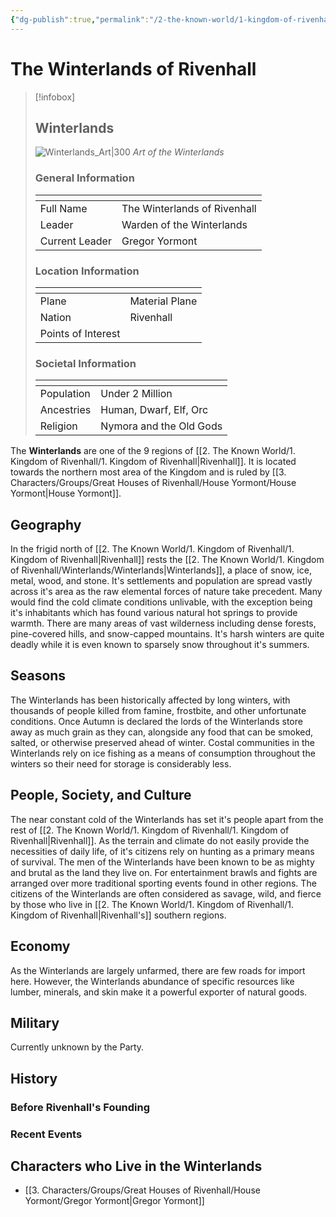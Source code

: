 ```yaml
---
{"dg-publish":true,"permalink":"/2-the-known-world/1-kingdom-of-rivenhall/winterlands/winterlands/"}
---
```


# The Winterlands of Rivenhall
> [!infobox]
> ## Winterlands
> ![Winterlands_Art|300](https://w0.peakpx.com/wallpaper/370/351/HD-wallpaper-journey-world-fantasy-luminos-snow-philipp-a-urlich-iarna-winter-blue-art.jpg)
> *Art of the Winterlands*
> <h3> General Information </h3>
> <table><thead><tr><th></th><th></th></tr></thead><tbody><tr><td>Full Name</td><td>The Winterlands of Rivenhall</td></tr><tr><td>Leader</td><td>Warden of the Winterlands</td></tr><tr><td>Current Leader</td><td>Gregor Yormont</td></tr></tbody></table>
> <h3> Location Information </h3>
> <table><thead><tr><th></th><th></th></tr></thead><tbody><tr><td>Plane</td><td>Material Plane</td></tr><tr><td>Nation</td><td>Rivenhall</td></tr><tr><td>Points of Interest</td><td></td></tr></tbody></table>
> <h3> Societal Information </h3>
> <table><thead><tr><th></th><th></th></tr></thead><tbody><tr><td>Population</td><td>Under 2 Million</td></tr><tr><td>Ancestries</td><td>Human, Dwarf, Elf, Orc</td></tr><tr><td>Religion</td><td>Nymora and the Old Gods</td></tr></tbody></table>

The **Winterlands** are one of the 9 regions of [[2. The Known World/1. Kingdom of Rivenhall/1. Kingdom of Rivenhall\|Rivenhall]]. It is located towards the northern most area of the Kingdom and is ruled by [[3. Characters/Groups/Great Houses of Rivenhall/House Yormont/House Yormont\|House Yormont]]. 
## Geography
In the frigid north of [[2. The Known World/1. Kingdom of Rivenhall/1. Kingdom of Rivenhall\|Rivenhall]] rests the [[2. The Known World/1. Kingdom of Rivenhall/Winterlands/Winterlands\|Winterlands]], a place of snow, ice, metal, wood, and stone. It's settlements and population are spread vastly across it's area as the raw elemental forces of nature take precedent. Many would find the cold climate conditions unlivable, with the exception being it's inhabitants which has found various natural hot springs to provide warmth. There are many areas of vast wilderness including dense forests, pine-covered hills, and snow-capped mountains. It's harsh winters are quite deadly while it is even known to sparsely snow throughout it's summers. 
## Seasons
The Winterlands has been historically affected by long winters, with thousands of people killed from famine, frostbite, and other unfortunate conditions. Once Autumn is declared the lords of the Winterlands store away as much grain as they can, alongside any food that can be smoked, salted, or otherwise preserved ahead of winter. Costal communities in the Winterlands rely on ice fishing as a means of consumption throughout the winters so their need for storage is considerably less. 
## People, Society, and Culture
The near constant cold of the Winterlands has set it's people apart from the rest of [[2. The Known World/1. Kingdom of Rivenhall/1. Kingdom of Rivenhall\|Rivenhall]]. As the terrain and climate do not easily provide the necessities of daily life, of it's citizens rely on hunting as a primary means of survival. The men of the Winterlands have been known to be as mighty and brutal as the land they live on. For entertainment brawls and fights are arranged over more traditional sporting events found in other regions. The citizens of the Winterlands are often considered as savage, wild, and fierce by those who live in [[2. The Known World/1. Kingdom of Rivenhall/1. Kingdom of Rivenhall\|Rivenhall's]] southern regions. 
## Economy
As the Winterlands are largely unfarmed, there are few roads for import here. However, the Winterlands abundance of specific resources like lumber, minerals, and skin make it a powerful exporter of natural goods. 
## Military
Currently unknown by the Party. 
## History
### Before Rivenhall's Founding 
### Recent Events
## Characters who Live in the Winterlands
- [[3. Characters/Groups/Great Houses of Rivenhall/House Yormont/Gregor Yormont\|Gregor Yormont]]